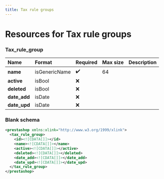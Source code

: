 ```yaml
---
title: Tax rule groups
---
```


# Resources for Tax rule groups

### Tax_rule_group

|     Name     |    Format     | Required | Max size | Description |
| :----------- | :------------ | :------- | :------- | :---------- |
| **name**     | isGenericName | ✔️       | 64       |             |
| **active**   | isBool        | ❌        |          |             |
| **deleted**  | isBool        | ❌        |          |             |
| **date_add** | isDate        | ❌        |          |             |
| **date_upd** | isDate        | ❌        |          |             |


### Blank schema

```xml
<prestashop xmlns:xlink="http://www.w3.org/1999/xlink">
  <tax_rule_group>
    <id><![CDATA[]]></id>
    <name><![CDATA[]]></name>
    <active><![CDATA[]]></active>
    <deleted><![CDATA[]]></deleted>
    <date_add><![CDATA[]]></date_add>
    <date_upd><![CDATA[]]></date_upd>
  </tax_rule_group>
</prestashop>
```


